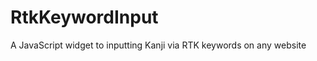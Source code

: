 RtkKeywordInput
===============

A JavaScript widget to inputting Kanji via RTK keywords on any website
